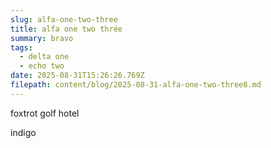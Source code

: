 ```yaml
---
slug: alfa-one-two-three
title: alfa one two thrée
summary: bravo
tags:
  - delta one
  - echo two
date: 2025-08-31T15:26:26.769Z
filepath: content/blog/2025-08-31-alfa-one-two-three8.md
---
```

foxtrot golf
hotel

indigo

